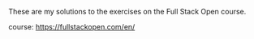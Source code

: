 These are my solutions to the exercises on the Full Stack Open course.

course: https://fullstackopen.com/en/
